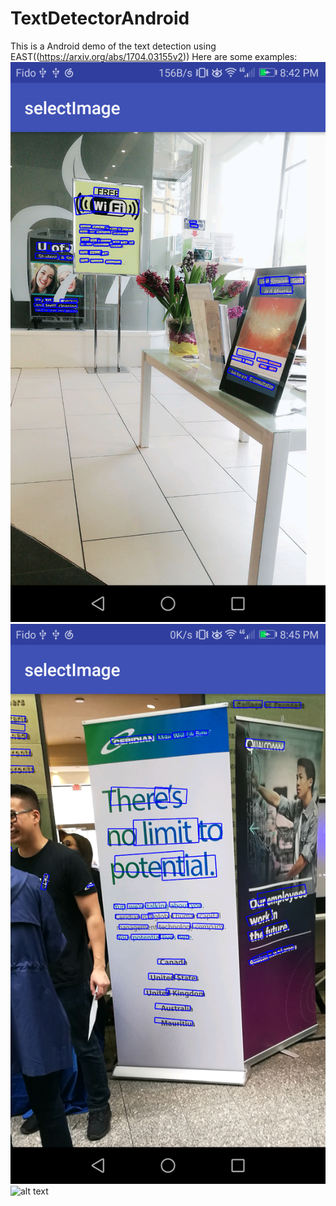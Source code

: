 # TextDetectorAndroid
This is a Android demo of the text detection using EAST((https://arxiv.org/abs/1704.03155v2))
Here are some examples:
![alt text](https://github.com/ZXdatascience/TextDetectorAndroid/blob/master/test1.jpg)
![alt text](https://github.com/ZXdatascience/TextDetectorAndroid/blob/master/test3.jpg)
![alt text](https://github.com/ZXdatascience/TextDetectorAndroid/blob/master/test4.jpg)
